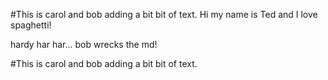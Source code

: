 
#This is carol and bob adding a bit bit of text. 
Hi my name is Ted and I love spaghetti!



hardy har har...  bob wrecks the md!

#This is carol and bob adding a bit bit of text. 


